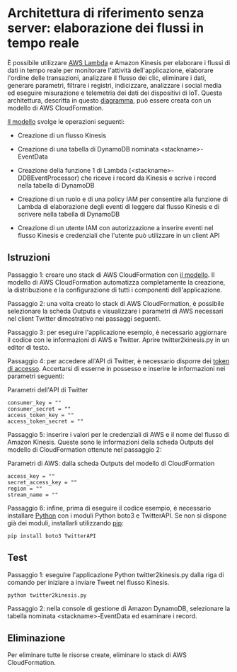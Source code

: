 
# Architettura di riferimento senza server: elaborazione dei flussi in tempo reale

È possibile utilizzare [AWS Lambda](http://aws.amazon.com/lambda/) e Amazon Kinesis per elaborare i flussi di dati in tempo reale per monitorare l'attività dell'applicazione, elaborare l'ordine delle transazioni, analizzare il flusso dei clic, eliminare i dati, generare parametri, filtrare i registri, indicizzare, analizzare i social media ed eseguire misurazione e telemetria dei dati dei dispositivi di IoT. Questa architettura, descritta in questo [diagramma](https://s3.amazonaws.com/awslambda-reference-architectures/stream-processing/lambda-refarch-streamprocessing.pdf), può essere creata con un modello di AWS CloudFormation.

[Il modello](https://s3.amazonaws.com/awslambda-reference-architectures/stream-processing/lambda_stream_processing.template)
svolge le operazioni seguenti:

-   Creazione di un flusso Kinesis

-   Creazione di una tabella di DynamoDB nominata &lt;stackname&gt;-EventData

-   Creazione della funzione 1 di Lambda (&lt;stackname&gt;-DDBEventProcessor)
    che riceve i record da Kinesis e scrive i record nella
    tabella di DynamoDB

-   Creazione di un ruolo e di una policy IAM per consentire alla funzione di Lambda di elaborazione degli eventi
    di leggere dal flusso Kinesis e di scrivere nella tabella di DynamoDB

-   Creazione di un utente IAM con autorizzazione a inserire eventi nel flusso Kinesis
    e credenziali che l'utente può utilizzare in un client API

## Istruzioni

Passaggio 1: creare uno stack di AWS CloudFormation con [il
modello](https://s3.amazonaws.com/awslambda-reference-architectures/stream-processing/lambda-refarch-stream-processing.template). Il modello di AWS CloudFormation automatizza completamente la creazione, la distribuzione e la configurazione di tutti i componenti dell'applicazione.

Passaggio 2: una volta creato lo stack di AWS CloudFormation, è possibile selezionare la scheda Outputs e visualizzare i parametri di AWS necessari nel client Twitter dimostrativo nei passaggi seguenti.

Passaggio 3: per eseguire l'applicazione esempio, è necessario aggiornare il codice con le informazioni di AWS e Twitter. Aprire twitter2kinesis.py in un editor di testo.

Passaggio 4: per accedere all'API di Twitter, è necessario disporre dei [token di accesso](https://dev.twitter.com/oauth/overview/application-owner-access-tokens). Accertarsi di esserne in possesso e inserire le informazioni nei parametri seguenti:

Parametri dell'API di Twitter
```
consumer_key = ""
consumer_secret = ""
access_token_key = ""
access_token_secret = ""
```

Passaggio 5: inserire i valori per le credenziali di AWS e il nome del flusso di Amazon Kinesis. Queste sono le informazioni della scheda Outputs del modello di CloudFormation ottenute nel passaggio 2:

Parametri di AWS: dalla scheda Outputs del modello di CloudFormation
```
access_key = ""
secret_access_key = ""
region = ""
stream_name = ""
```

Passaggio 6: infine, prima di eseguire il codice esempio, è necessario installare [Python](https://www.python.org/) con i moduli Python boto3 e TwitterAPI. Se non si dispone già dei moduli, installarli utilizzando [pip](http://pip.readthedocs.org/en/stable/installing/):

```
pip install boto3 TwitterAPI
```

## Test

Passaggio 1: eseguire l'applicazione Python twitter2kinesis.py dalla riga di comando per iniziare a inviare Tweet nel flusso Kinesis.

```
python twitter2kinesis.py
```

Passaggio 2: nella console di gestione di Amazon DynamoDB, selezionare la tabella nominata &lt;stackname&gt;-EventData ed esaminare i record.

## Eliminazione

Per eliminare tutte le risorse create, eliminare lo stack di AWS CloudFormation.
